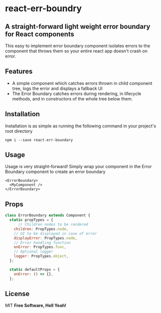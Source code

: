 # react-err-boundry

## A straight-forward light weight error boundary for React components

This easy to implement error boundary component isolates errors to the component that throws them so your entire react app doesn't crash on error.

## Features
- A simple component which catches errors thrown in child component tree, logs the error and displays a fallback UI
- The Error Boundary catches errors during rendering, in lifecycle methods, and in constructors of the whole tree below them.

## Installation

Installation is as simple as running the following command in your project's root directory

```
npm i --save react-err-boundary
```

## Usage
Usage is very straight-forward! Simply wrap your component in the Error Boundary component to create an error boundary

```
<ErrorBoundary>
  <MyComponent />
</ErrorBoundary>
```

## Props
```javascript
class ErrorBoundary extends Component {
  static propTypes = {
	  // Children nodes to be rendered
    children: PropTypes.node,
	// UI to be displayed in case of error
    displayError: PropTypes.node,
	// Error handling function
    onError: PropTypes.func,
	// Optional logger
    logger: PropTypes.object,
  };

  static defaultProps = {
    onError: () => {},
  };
```

## License
MIT
**Free Software, Hell Yeah!**